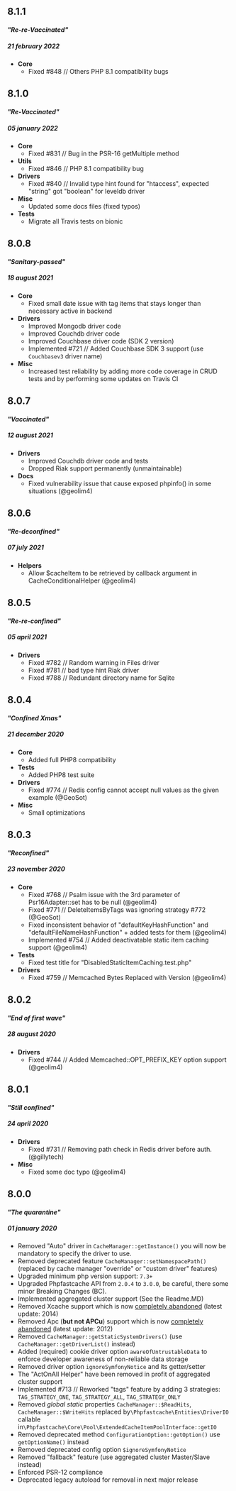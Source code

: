 ## 8.1.1
#### _"Re-re-Vaccinated"_
##### 21 february 2022
- __Core__
  - Fixed #848 // Others PHP 8.1 compatibility bugs

## 8.1.0
#### _"Re-Vaccinated"_
##### 05 january 2022
- __Core__
  - Fixed #831 // Bug in the PSR-16 getMultiple method
- __Utils__
  - Fixed #846 // PHP 8.1 compatibility bug
- __Drivers__
  - Fixed #840 // Invalid type hint found for "htaccess", expected "string" got "boolean" for leveldb driver
- __Misc__
  - Updated some docs files (fixed typos)
- __Tests__
  - Migrate all Travis tests on bionic

## 8.0.8
#### _"Sanitary-passed"_
##### 18 august 2021
- __Core__
  - Fixed small date issue with tag items that stays longer than necessary active in backend
- __Drivers__
  - Improved Mongodb driver code
  - Improved Couchdb driver code
  - Improved Couchbase driver code (SDK 2 version)
  - Implemented #721 // Added Couchbase SDK 3 support (use `Couchbasev3` driver name)
- __Misc__
  - Increased test reliability by adding more code coverage in CRUD tests and by performing some updates on Travis CI

## 8.0.7
#### _"Vaccinated"_
##### 12 august 2021
- __Drivers__
  - Improved Couchdb driver code and tests
  - Dropped Riak support permanently (unmaintainable)
- __Docs__
  - Fixed vulnerability issue that cause exposed phpinfo() in some situations (@geolim4)
  
## 8.0.6
#### _"Re-deconfined"_
##### 07 july 2021
- __Helpers__
  - Allow $cacheItem to be retrieved by callback argument in CacheConditionalHelper (@geolim4)

## 8.0.5
#### _"Re-re-confined"_
##### 05 april 2021
- __Drivers__
  - Fixed #782 // Random warning in Files driver
  - Fixed #781 // bad type hint Riak driver
  - Fixed #788 // Redundant directory name for Sqlite

## 8.0.4
#### _"Confined Xmas"_
##### 21 december 2020
- __Core__
  - Added full PHP8 compatibility
- __Tests__
  - Added PHP8 test suite
- __Drivers__
  - Fixed #774 // Redis config cannot accept null values as the given example (@GeoSot)
- __Misc__
  - Small optimizations

## 8.0.3
#### _"Reconfined"_
##### 23 november 2020
- __Core__
    - Fixed #768 // Psalm issue with the 3rd parameter of Psr16Adapter::set has to be null (@geolim4)
    - Fixed #771 // DeleteItemsByTags was ignoring strategy #772  (@GeoSot)
    - Fixed inconsistent behavior of "defaultKeyHashFunction" and "defaultFileNameHashFunction" + added tests for them (@geolim4)
    - Implemented #754 // Added deactivatable static item caching support (@geolim4)
- __Tests__
    - Fixed test title for "DisabledStaticItemCaching.test.php"
- __Drivers__
    - Fixed #759 // Memcached Bytes Replaced with Version (@geolim4)

## 8.0.2
#### _"End of first wave"_
##### 28 august 2020
- __Drivers__
    - Fixed #744 // Added Memcached::OPT_PREFIX_KEY option support (@geolim4)

## 8.0.1
#### _"Still confined"_
##### 24 april 2020
- __Drivers__
    - Fixed #731 // Removing path check in Redis driver before auth. (@gillytech)
- __Misc__
    - Fixed some doc typo (@geolim4)

## 8.0.0
#### _"The quarantine"_
##### 01 january 2020
- Removed "Auto" driver in `CacheManager::getInstance()` you will now be mandatory to specify the driver to use.
- Removed deprecated feature `CacheManager::setNamespacePath()`  (replaced by cache manager "override" or "custom driver" features)
- Upgraded minimum php version support: `7.3+`
- Upgraded Phpfastcache API from `2.0.4` to `3.0.0`, be careful, there some minor Breaking Changes (BC).
- Implemented aggregated cluster support (See the Readme.MD)
- Removed Xcache support which is now [completely abandoned](https://xcache.lighttpd.net/) (latest update: 2014)
- Removed Apc (**but not APCu**) support which is now [completely abandoned](https://pecl.php.net/package/APC) (latest update: 2012)
- Removed `CacheManager::getStaticSystemDrivers()` (use `CacheManager::getDriverList()` instead)
- Added (required) cookie driver option `awareOfUntrustableData` to enforce developer awareness of non-reliable data storage
- Removed driver option `ignoreSymfonyNotice` and its getter/setter
- The "ActOnAll Helper" have been removed in profit of aggregated cluster support
- Implemented #713 // Reworked "tags" feature by adding 3 strategies: `TAG_STRATEGY_ONE`, `TAG_STRATEGY_ALL`, `TAG_STRATEGY_ONLY`
- Removed *global static* properties `CacheManager::$ReadHits`, `CacheManager::$WriteHits` replaced by`\Phpfastcache\Entities\DriverIO` callable in`\Phpfastcache\Core\Pool\ExtendedCacheItemPoolInterface::getIO`
- Removed deprecated method `ConfigurationOption::getOption()` use `getOptionName()` instead
- Removed deprecated config option `$ignoreSymfonyNotice`
- Removed "fallback" feature (use aggregated cluster Master/Slave instead)
- Enforced PSR-12 compliance
- Deprecated legacy autoload for removal in next major release

